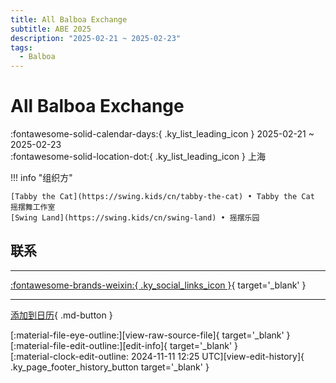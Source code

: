 ```yaml
---
title: All Balboa Exchange
subtitle: ABE 2025
description: "2025-02-21 ~ 2025-02-23"
tags:
  - Balboa
---
```


# All Balboa Exchange 

:fontawesome-solid-calendar-days:{ .ky_list_leading_icon } 2025-02-21 ~ 2025-02-23  
:fontawesome-solid-location-dot:{ .ky_list_leading_icon } 上海  

!!! info "组织方"

    [Tabby the Cat](https://swing.kids/cn/tabby-the-cat) • Tabby the Cat 摇摆舞工作室  
    [Swing Land](https://swing.kids/cn/swing-land) • 摇摆乐园  

## 联系


---

 [:fontawesome-brands-weixin:{ .ky_social_links_icon }](https://mp.weixin.qq.com/s/wBv8tTk9Um6vE2faK8FT2g){ target='_blank' }

---

[添加到日历](https://swing.news/ics/zh-Hans/2025/cn/all-balboa-exchange-2025.ics){ .md-button }

<div class="ky_page_footer" markdown>
<div class="ky_page_footer_trailing" markdown="span">
[:material-file-eye-outline:][view-raw-source-file]{ target='_blank' }
[:material-file-edit-outline:][edit-info]{ target='_blank' }
</div>
<div class="ky_page_footer_leading" markdown="span">
[:material-clock-edit-outline: 2024-11-11 12:25 UTC][view-edit-history]{ .ky_page_footer_history_button target='_blank' }
</div>
</div>

[view-raw-source-file]: https://github.com/swingdance/events/blob/main/2025/cn/all-balboa-exchange-2025.json "查看原始源文件"
[edit-info]: https://github.com/swingdance/events/issues/new?assignees=&labels=update+event&projects=&template=03-update_entity.yml&title=%5B2025%2Fcn%5D%20All%20Balboa%20Exchange&region=cn&year=2025&id=all-balboa-exchange-2025&name=All%20Balboa%20Exchange&org_id=tabby-the-cat%2Cswing-land "编辑信息"

[view-edit-history]: https://github.com/swingdance/events/commits/main/2025/cn/all-balboa-exchange-2025.json "查看编辑历史"
